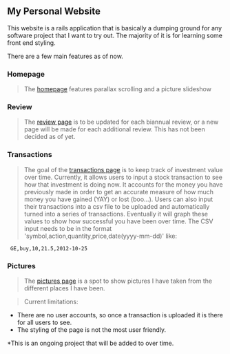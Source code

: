 My Personal Website
---------------

This website is a rails application that is basically a dumping ground for any software project that I want to try out. The majority of it is for learning some front end styling.

There are a few main features as of now.

### Homepage ###

>The [homepage] features parallax scrolling and a picture slideshow

### Review ###

>The [review page] is to be updated for each biannual review, or a new page will be made for each additional review. This has not been decided as of yet.

### Transactions ###

>The goal of the [transactions page] is to keep track of investment value over time. Currently, it allows users to input a stock transaction to see how that investment is doing now. It accounts for the money you have previously made in order to get an accurate measure of how much money you have gained (YAY) or lost (boo...). Users can also input their transactions into a csv file to be uploaded and automatically turned into a series of transactions. Eventually it will graph these values to show how successful you have been over time.
>The CSV input needs to be in the format 'symbol,action,quantity,price,date(yyyy-mm-dd)' like:

     GE,buy,10,21.5,2012-10-25

### Pictures ###

> The [pictures page] is a spot to show pictures I have taken from the different places I have been.

>Current limitations:

- There are no user accounts, so once a transaction is uploaded it is there for all users to see.
- The styling of the page is not the most user friendly.


*This is an ongoing project that will be added to over time.

[homepage]: https://nicolashelvig.herokuapp.com/
[review page]: https://nicolashelvig.herokuapp.com/review
[transactions page]: https://nicolashelvig.herokuapp.com/transactions
[pictures page]: https://nicolashelvig.herokuapp.com/pics